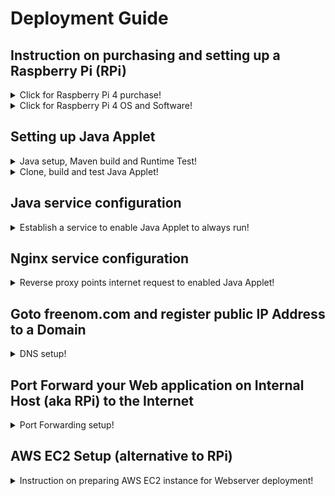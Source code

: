 # Deployment Guide

## Instruction on purchasing and setting up a Raspberry Pi (RPi)
<details>
  <summary>Click for Raspberry Pi 4 purchase!</summary>

### RPi recommended specs
<OL> 
<li> Raspberry Pi 4 4GB Model B with 1.5GHz 64-bit quad-core CPU (4GB RAM) </li>
<li> 32GB Samsung EVO+ Micro SD Card (Class 10) Pre-loaded with NOOBS, USB MicroSD Card Reader </li>
<li> Raspberry Pi 4 Case </li>
<li> 3.5A USB-C Raspberry Pi 4 Power Supply (US Plug) with Noise Filter</li>
<li> Set of Heat Sinks </li>
<li> Micro HDMI to Full HDMI Cable - 6 foot (Supports up to 4K 60p) </li>
<li> USB-C PiSwitch (On/Off Power Switch for Raspberry Pi 4) </li>
</OL> 
Purchase Notes:  Keyboard, Mouse, Monitor are optional.  RPi advantages over AWS: 1. One time cost  2. All kinds of tinker projects in IOT realm can be performed using GPIO pins.  As for purchase options, CanaKit (my prefered) has options on Amazon that meet the bulleted list of requirements. There is a new option on raspberrypi.org that describes RPi as built into a keybaord (could be bulky in my use cases). 
</details>

<details>
  <summary>Click for Raspberry Pi 4 OS and Software!</summary>

RPi OS deployment preparation: RPi with NOOBS installed on SSD is very simple.  At boot select Raspberry Pi OS and you are on your way.  Since this will be private IP host on your home network, ultimately Port Forwarding is required to make your machine visible to the Internet. 

VNC Viewer can connect to the RPi for desktop display.  This is a full desktop remote display tool, SSH is a terminal only option.  RealVNC lets you share full desktop with cohorts.  If you reboot RPi, you need a monitor connected at reboot to maintain VNC screen share functionality.  Reboot will cause screen buffer not to be recognized unless HDMI is present.  There may be a dummy (mini) HDMI plug that could overcomee this issue.  Otherwise, after setup your RPi could be headless.
</details>


## Setting up Java Applet
<details>
  <summary>Java setup, Maven build and Runtime Test!</summary>
  
Java is two pieces (JDK and JRE), both parts are needed in order to run and build 
```
$ sudo apt update
$ sudo apt upgrade
```
  
Install Java Runtime Environment
```
$ sudo apt install default-jre
$ java -version
```
  
Install Java Development Kit
```
$ sudo apt install default-jdk
$ javac -version
```

Maven is required to build project
```
$ sudo apt update
$ sudo apt upgrade
$ sudo apt install maven
$ mvn -version
```
</details>

<details>
  <summary>Clone, build and test Java Applet!</summary>
  
Clone and build repository
```
$ cd
$ git clone https://github.com/nighthawkcoders/nighthawk_csa.git
$ cd nighthawk_csa
$ ./mvnw package
```
  
Run your java project, after test ctl-C to stop service
```
$ cd
$ java -jar nighthawk_csa/target/csa-0.0.1-SNAPSHOT.jar
```
  
Test on localhost browser
```
localhost:8080
```
</details>


## Java service configuration
<details>
  <summary>Establish a service to enable Java Applet to always run!</summary>
To run and start application automatically it will require a the JAR file from previous step to run from a .service file. 
In this service file we are providing details of the java runtime service: 
* start after “network.target” has been started
* the ExecStart is the same as command you validated to executes JAR

Create a 'service' file as administratr: 
* sudo nano <filename> 
* change nighthawk_csa reference or jar file name as applicable to your project
* replace User=pi with User=ubuntu if applicable

File is located at /etc/systemd/system/nighthawk_csa.service. 
```
[Unit]
Description=Java
After=network.target

[Service]
User=ubuntu
Restart=always
ExecStart=java -jar /home/ubuntu/nighthawk_csa/target/csa-0.0.1-SNAPSHOT.jar

[Install]
WantedBy=multi-user.target 
```    

Run and enable your service file
```
$ sudo systemctl start nighthawk_csa
$ systemctl status nightawk_csa
```

If succesfull, enable your service file to be persistant on machine
```
$ sudo systemctl enable nighthawk_csa

```
</details>
  
## Nginx service configuration
<details>
  <summary>Reverse proxy points internet request to enabled Java Applet!</summary>
  
File is located at /etc/nginx/sites-available/nighthawk_csa 
```
server {
    listen 80;
    server_name csa.nighthawkcoders.cf;

    location / {
        proxy_pass http://localhost:8080;
    }
}
```
Test the configuration to make sure there are no errors:

    $ sudo ln -s /etc/nginx/sites-available/nighthawk_csa /etc/nginx/sites-enabled
    $ sudo nginx -t

If there are no errors, restart NGINX so the changes take effect:

    $ sudo systemctl restart nginx
  
</details>
    

## Goto freenom.com and register public IP Address to a Domain
<details>
  <summary>DNS setup!</summary>

```diff
- Domain and Public IP Address match your nginx configuration files 
+ REPLACE freenom config with your-domain and your-public-ip, make one or more a records for each project
```

#### This illustration shows configuration of A records within the domain
<img src="https://github.com/nighthawkcoders/nighthawk_csp/blob/master/static/assets/freenom.png">
</details>


## Port Forward your Web application on Internal Host (aka RPi) to the Internet
<details>
  <summary>Port Forwarding setup!</summary>
```diff
- Your Public IP Address needs to connect to your host on Private IP network through Port Forwarding 
+ PROCESS will vary on every home network, but basic premis is to Port forward external port 80 to your Private Host (aka RPi) on internal port 80
```

#### This illustration shows configuration of HTTP, as well as some other common service to access a Private IP host computer through port forwarding.  It is always recommended to minimize access points from internet to your home network.
<img src="https://github.com/nighthawkcoders/nighthawk_csp/blob/master/static/assets/portforward.png" width="600">
</details>
  
## AWS EC2 Setup (alternative to RPi)
<details>
  <summary>Instruction on preparing AWS EC2 instance for Webserver deployment!</summary>
  
Login into your AWS IAM user, search for EC2.

#### To get started, launch an Amazon EC2 instance, which is a a computer server in the cloud.
<img src="https://github.com/nighthawkcoders/flask-idea-homesite/blob/master/assets/ec2launch.png">

## Step 1: Choose an Amazon Machine Image (AMI)Cancel and Exit
#### An AMI is a template that contains the software configuration (operating system, application server, and applications) required to launch your instance. Pick Ubuntu free tier operating system that uses the Linux kernel.  Note, this is very compatible Raspberry Pi's OS.
<img src="https://github.com/nighthawkcoders/flask-idea-homesite/blob/master/assets/ec2os.png">

## Step 2: Choose an Instance Type
Amazon EC2 provides a wide selection of instance types optimized to fit different use cases. Instances have varying combinations of CPU, memory, storage, and networking capacity.   Stick with Free Tier options, as of this writing t2.mico with free tier designation is suggested.

## No action on Steps #3 through #4
Step 3: Configure Instance Details
Stick with default.  Your will launch a single instance of the AMI by using defaults

Step 4: Add Storage
Stick with default.  Your instance will be launched with 8gb of storage.

## Step 5: Add Tags
#### Tag your Amazon EC2 resources.  This is not required but you could name your volume for future identification.
<img src="https://github.com/nighthawkcoders/flask-idea-homesite/blob/master/assets/ec2tags.png">

## Step 6: Configure Security Group
#### A security group is a set of firewall rules that control the traffic for your instance. On this page, you can add rules to allow specific traffic to reach your instance. In this example, a web server is setup to allow Internet traffic to reach EC2 instance, this allows unrestricted access to the HTTP and HTTPS ports.  Also, this example restricts SSH from my IP.
<img src="https://github.com/nighthawkcoders/flask-idea-homesite/blob/master/assets/ec2security.png">

## Step 7: Review Instance Launch
#### Review your instance launch details. Click Launch to assign a key pair to your instance and complete the launch process.
<img src="https://github.com/nighthawkcoders/flask-idea-homesite/blob/master/assets/ec2keypair.png">

## Before you leave your ADMIN session on AWS go to EC2 running instances and find your IPV4 address.
#### Find IPv4 address and IPv4 DNS
<img src="https://github.com/nighthawkcoders/flask-idea-homesite/blob/master/assets/ec2ipv4.png">

# Start a terminal session on you localhost.
</details>


